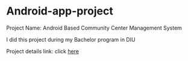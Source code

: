 # Android-app-project
Project Name: Android Based Community Center Management System
<p>I did this project during my Bachelor program in DIU<p>
Project details link: click <a href="http://sites.google.com/diu.edu.bd/ccms">here</a>
